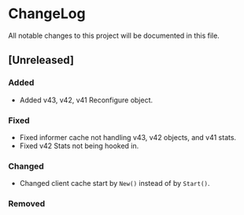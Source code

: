 # ChangeLog

All notable changes to this project will be documented in this file.

## [Unreleased]

### Added

- Added v43, v42, v41 Reconfigure object.

### Fixed

- Fixed informer cache not handling v43, v42 objects, and v41 stats.
- Fixed v42 Stats not being hooked in.

### Changed

- Changed client cache start by `New()` instead of by `Start()`.

### Removed
